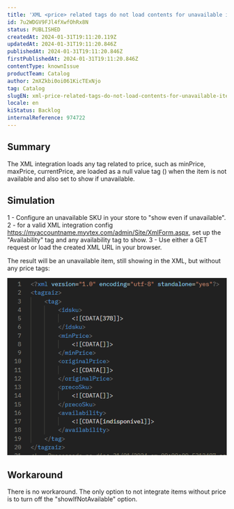 ```yaml
---
title: 'XML <price> related tags do not load contents for unavailable items'
id: 7u2WDGV9FJl4fXwfOhRx8N
status: PUBLISHED
createdAt: 2024-01-31T19:11:20.119Z
updatedAt: 2024-01-31T19:11:20.846Z
publishedAt: 2024-01-31T19:11:20.846Z
firstPublishedAt: 2024-01-31T19:11:20.846Z
contentType: knownIssue
productTeam: Catalog
author: 2mXZkbi0oi061KicTExNjo
tag: Catalog
slugEN: xml-price-related-tags-do-not-load-contents-for-unavailable-items
locale: en
kiStatus: Backlog
internalReference: 974722
---
```


## Summary


The XML integration loads any tag related to price, such as minPrice, maxPrice, currentPrice, are loaded as a null value tag (<![CDATA[]]>) when the item is not available and also set to show if unavailable.


##

## Simulation


1 - Configure an unavailable SKU in your store to "show even if unavailable".
2 - for a valid XML integration config https://myaccountname.myvtex.com/admin/Site/XmlForm.aspx, set up the "Availability" tag and any availability tag to show.
3 - Use either a GET request or load the created XML URL in your browser.

The result will be an unavailable item, still showing in the XML, but without any price tags:

 ![](https://raw.githubusercontent.com/vtexdocs/known-issues/refs/heads/main/docs/en/known-issues/Catalog/xml-price-related-tags-do-not-load-contents-for-unavailable-items_1.png)


##

## Workaround


There is no workaround. The only option to not integrate items without price is to turn off the "showIfNotAvailable" option.





